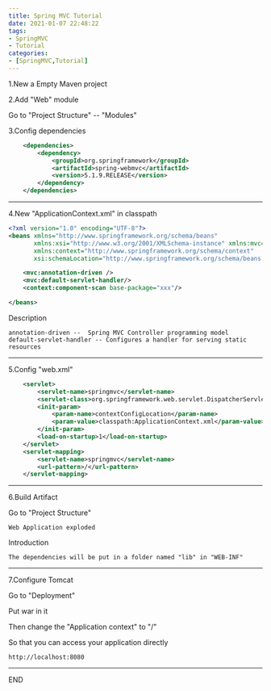 ```yaml
---
title: Spring MVC Tutorial
date: 2021-01-07 22:48:22
tags:
- SpringMVC
- Tutorial
categories:
- [SpringMVC,Tutorial]
---
```


1.New a Empty Maven project

2.Add "Web" module

Go to "Project Structure" -- "Modules"

3.Config dependencies

```xml
    <dependencies>
        <dependency>
            <groupId>org.springframework</groupId>
            <artifactId>spring-webmvc</artifactId>
            <version>5.1.9.RELEASE</version>
        </dependency>
    </dependencies>
```

---

4.New "ApplicationContext.xml" in classpath

```xml
<?xml version="1.0" encoding="UTF-8"?>
<beans xmlns="http://www.springframework.org/schema/beans"
       xmlns:xsi="http://www.w3.org/2001/XMLSchema-instance" xmlns:mvc="http://www.springframework.org/schema/mvc"
       xmlns:context="http://www.springframework.org/schema/context"
       xsi:schemaLocation="http://www.springframework.org/schema/beans http://www.springframework.org/schema/beans/spring-beans.xsd http://www.springframework.org/schema/mvc https://www.springframework.org/schema/mvc/spring-mvc.xsd http://www.springframework.org/schema/context https://www.springframework.org/schema/context/spring-context.xsd">

    <mvc:annotation-driven />
    <mvc:default-servlet-handler/>
    <context:component-scan base-package="xxx"/>

</beans>
```

Description

```
annotation-driven --  Spring MVC Controller programming model
default-servlet-handler -- Configures a handler for serving static resources
```

---

5.Config "web.xml"

```xml
    <servlet>
        <servlet-name>springmvc</servlet-name>
        <servlet-class>org.springframework.web.servlet.DispatcherServlet</servlet-class>
        <init-param>
            <param-name>contextConfigLocation</param-name>
            <param-value>classpath:ApplicationContext.xml</param-value>
        </init-param>
        <load-on-startup>1</load-on-startup>
    </servlet>
    <servlet-mapping>
        <servlet-name>springmvc</servlet-name>
        <url-pattern>/</url-pattern>
    </servlet-mapping>
```

---

6.Build Artifact

Go to "Project Structure"

```
Web Application exploded
```

Introduction

```
The dependencies will be put in a folder named "lib" in "WEB-INF"
```

---

7.Configure Tomcat

Go to "Deployment" 

Put war in it

Then change the "Application context" to "/"

So that you can access your application directly 

```
http://localhost:8080
```

---

END